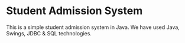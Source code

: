 # Student Admission System

This is a simple student admission system in Java. We have used Java, Swings, JDBC & SQL technologies.
